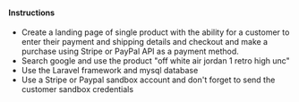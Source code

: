 #### Instructions

- Create a landing page of single product with the ability for a customer to enter their payment and shipping details and checkout and make a purchase using Stripe or PayPal API as a payment method.
- Search google and use the product "off white air jordan 1 retro high unc"
- Use the Laravel framework and mysql database
- Use a Stripe or Paypal sandbox account and don't forget to send the customer sandbox credentials
